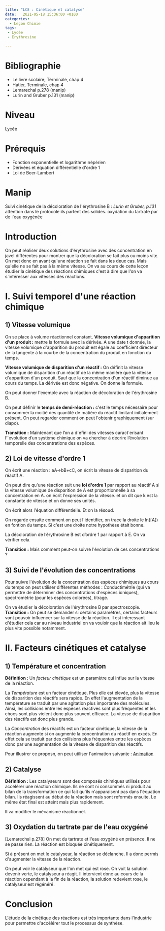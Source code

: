 ```yaml
---
title: "LC8 : Cinétique et catalyse"
date:   2021-05-18 15:36:00 +0100
categories:
  - Leçon Chimie
tags:
 - Lycée
 - Erythrosine

---
```

# Bibliographie
* Le livre scolaire, Terminale, chap 4
* Hatier, Terminale, chap 4
* Lemarechal p.278 (manip)
* Lurin and Gruber p.131 (manip)
# Niveau
Lycée

# Prérequis
* Fonction exponentielle et logarithme népérien
* Dérivées et équation différentielle d'ordre 1
* Loi de Beer-Lambert

# Manip 
Suivi cinétique de la décoloration de l'érythrosine B : *Lurin et Gruber, p.131* attention dans le protocole ils partent des solides.
oxydation du tartrate par de l'eau oxygénée

# Introduction
On peut réaliser deux solutions d'érythrosine avec des concentration en javel différentes pour montrer que la décoloration se fait plus ou moins vite.
On met donc en avant qu'une réaction se fait dans les deux cas. Mais qu'elle ne se fait pas à la même vitesse. On va au cours de cette leçon étudier la cinétique des réactions chimiques c'est à dire que l'on va s'intéresser aux vitesses des réactions.

# I. Suivi temporel d'une réaction chimique
## 1) Vitesse volumique
On se place à volume réactionnel constant.
**Vitesse volumique d'apparition d'un produit :**  mettre la formule avec la dérivée. A une date t donnée, la vitesse volumique d'apparition du produit est égale au coefficient directeur de la tangente à la courbe de la concentration du produit en fonction du temps. 

**Vitesse volumique de disparition d'un réactif :** On définit la vitesse volumique de disparition d'un réactif de la même manière que la vitesse d'apparition d'un produit. Sauf que la concentration d'un réactif diminue au cours du temps. La dérivée est donc négative. On donne la formule.

On peut donner l'exemple avec la réaction de décoloration de l'érythrosine B.

On peut définir le **temps de demi-réaction :** c'est le temps nécessaire pour consommer la moitié des quantité de matière du réactif limitant initialement présent. On peut regarder comment on peut l'obtenir graphiquement (sur diapo). 

**Transition :** Maintenant que l’on a d´efini des vitesses caract´erisant l’´evolution d’un système chimique on va chercher à décrire l’évolution temporelle des concentrations des espèces.
## 2) Loi de vitesse d'ordre 1
On écrit une réaction : aA->bB+cC, on écrit la vitesse de disparition du réactif A. 

On peut dire qu'une réaction suit une **loi d'ordre 1** par rapport au réactif A si la vitesse volumique de disparition de A est proportionnelle à sa concentration en A. on écrit l'expression de la vitesse. et on dit que k est la constante de vitesse et on donne ses unités.

On écrit alors l'équation différentielle. Et on la résoud. 

On regarde ensuite comment on peut l'identifier, on trace la droite le ln([A]) en fontion du temps. Si c'est une droite notre hypothèse était bonne. 

La décoloration de l’érythrosine B est d’ordre 1 par rapport à E. On va vérifier cela. 

**Transition :** Mais comment peut-on suivre l'évolution de ces concentrations ?

## 3) Suivi de l'évolution des concentrations
Pour suivre l'évolution de la concentration des espèces chimiques au cours du temps on peut utiliser différentes méthodes : 
Conductimétrie (qui va permettre de déterminer des concentrations d'espèces ioniques), spectrométrie (pour les espèces colorées), titrage. 

On va étudier la décoloration de l'érythrosine B par spectroscopie.
**Transition :** On peut se demander si certains paramètres, certains facteurs vont pouvoir influencer sur la vitesse de la réaction. Il est interessant d'étudier cela car au niveau industriel on va vouloir que la réaction ait lieu le plus vite possible notamment.

# II. Facteurs cinétiques et catalyse
## 1) Température et concentration
**Définition :** Un *facteur cinétique* est un paramètre qui influe sur la vitesse de la réaction.

La *Température* est un facteur cinétique. Plus elle est élevée, plus la vitesse de disparition des réactifs sera rapide. En effet l'augmentation de la température se traduit par une agitation plus importante des molécules. Ainsi, les collisions entre les espèces réactives sont plus fréquentes et les chocs sont plus violent donc plus souvent efficace. La vitesse de disparition des réactifs est donc plus grande.

La *Concentration* des réactifs est un facteur cinétique, la vitesse de la réaction augmente si on augmente la concentration du réactif en excès. En effet cela se traduit par des collisions plus fréquentes entre les espèces donc par une augmentation de la vitesse de disparition des réactifs.

Pour illustrer ce proposn, on peut utiliser l'animation suivante : 
[Animation](https://www.edumedia-sciences.com/fr/media/564-facteur-cinetique)

## 2) Catalyse
**Définition :** Les catalyseurs sont des composés chimiques utilisés pour accélérer une réaction chimique. Ils ne sont ni consommés ni produit au bilan de la transformation ce qui fait qu'ils n'apparaisent pas dans l'équation bilan. Ils réagissent au début de la réaction mais sont reformés ensuite. Le même état final est atteint mais plus rapidement.

Il va modifier le mécanisme réactionnel.
## 3) Oxydation du tartrate par de l'eau oxygéné
[Lemarechal p.278]
On met du tartrate et l'eau oxygéné en présence. Il ne se passe rien. La réaction est bloquée cinétiquement. 

Si à présent on met le catalyseur, la réaction se déclanche. Il a donc permis d'augmenter la vitesse de la réaction. 

On peut voir le catalyseur que l'on met qui est rose. On voit la solution devenir verte, le catalyseur a réagit. Il intervient donc au cours de la réaction cependant à la fin de la réaction, la solution redevient rose, le catalyseur est régénéré. 

# Conclusion
L'étude de la cinétique des réactions est très importante dans l'industrie pour permettre d'accélérer tout le processus de synthèse.
